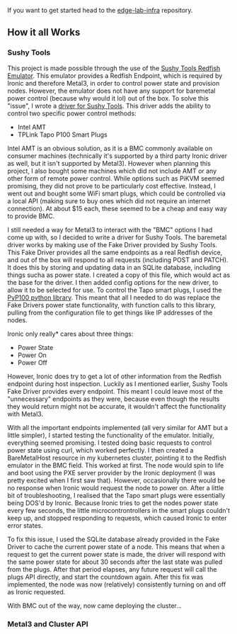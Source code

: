 If you want to get started head to the [edge-lab-infra](https://github.com/ashmantis1/edge-lab-infra) repository.

## How it all Works

### Sushy Tools 
This project is  made possible through the use of the [Sushy Tools Redfish Emulator](https://docs.openstack.org/sushy/latest/). This emulator provides a Redfish Endpoint, which is required by Ironic and therefore Metal3, in order to control power state and provision nodes. However, the emulator does not have any support for baremetal power control (because why would it lol) out of the box. To solve this "issue", I wrote a [driver for Sushy Tools](https://github.com/ashmantis1/sushy-tools-baremetal). This driver adds the ability to control two specific power control methods: 

- Intel AMT
- TPLink Tapo P100 Smart Plugs

Intel AMT is an obvious solution, as it is a BMC commonly available on consumer machines (technically it's supported by a third party Ironic driver as well, but it isn't supported by Metal3). However when planning this project, I also bought some machines which did not include AMT or any other form of remote power control. While options such as PiKVM seemed promising, they did not prove to be particularly cost effective. Instead, I went out and bought some WiFi smart plugs, which could be controlled via a local API (making sure to buy ones which did not require an internet connection). At about $15 each, these seemed to be a cheap and easy way to provide BMC. 

I still needed a way for Metal3 to interact with the "BMC" options I had come up with, so I decided to write a driver for Sushy Tools. The baremetal driver works by making use of the Fake Driver provided by Sushy Tools. This Fake Driver provides all the same endpoints as a real Redfish device, and out of the box will respond to all requests (including POST and PATCH). It does this by storing and updating data in an SQLite database, including things sucha as power state. I created a copy of this file, which would act as the base for the driver. I then added config options for the new driver, to allow it to be selected for use. To control the Tapo smart plugs, I used the [PyP100 python library](https://github.com/fishbigger/TapoP100/blob/main/PyP100/PyP100.py). This meant that all I needed to do was replace the Fake Drivers power state functionality, with function calls to this library, pulling from the configuration file to get things like IP addresses of the nodes. 

Ironic only really* cares about three things: 

- Power State
- Power On
- Power Off

However, Ironic does try to get a lot of other information from the Redfish endpoint during host inspection. Luckily as I mentioned earlier, Sushy Tools Fake Driver provides every endpoint. This meant I could leave most of the "unnecessary" endpoints as they were, because even though the results they would return might not be accurate, it wouldn't affect the functionality with Metal3.

With all the important endpoints implemented (all very similar for AMT but a little simpler), I started testing the functionality of the emulator. Initially, everything seemed promising. I tested doing basic requests to control power state using curl, which worked perfectly. I then created a BareMetalHost resource in my kubernetes cluster, pointing it to the Redfish emulator in the BMC field. This worked at first. The node would spin to life and boot using the PXE server provider by the Ironic deployment (I was pretty excited when I first saw that). However, occasionally there would be no response when Ironic would request the node to power on. After a little bit of troubleshooting, I realised that the Tapo smart plugs were essentially being DOS'd by Ironic. Because Ironic tries to get the nodes power state every few seconds, the little microcontrontrollers in the smart plugs couldn't keep up, and stopped responding to requests, which caused Ironic to enter error states. 

To fix this issue, I used the SQLite database already provided in the Fake Driver to cache the current power state of a node. This means that when a request to get the current power state is made, the driver will respond with the same power state for about 30 seconds after the last state was pulled from the plugs. After that period elapses, any future request will  call the plugs API directly, and start the countdown again. After this fix was implemented, the node was now (relatively) consistently turning on and off as Ironic requested. 

With BMC out of the way, now came deploying the cluster...

### Metal3 and Cluster API 

